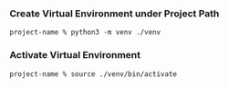 ### Create Virtual Environment under Project Path
```
project-name % python3 -m venv ./venv
```

### Activate Virtual Environment
```
project-name % source ./venv/bin/activate
```
